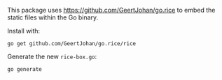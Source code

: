 This package uses https://github.com/GeertJohan/go.rice to embed the
static files within the Go binary.

Install with:

    go get github.com/GeertJohan/go.rice/rice

Generate the new `rice-box.go`:

    go generate
